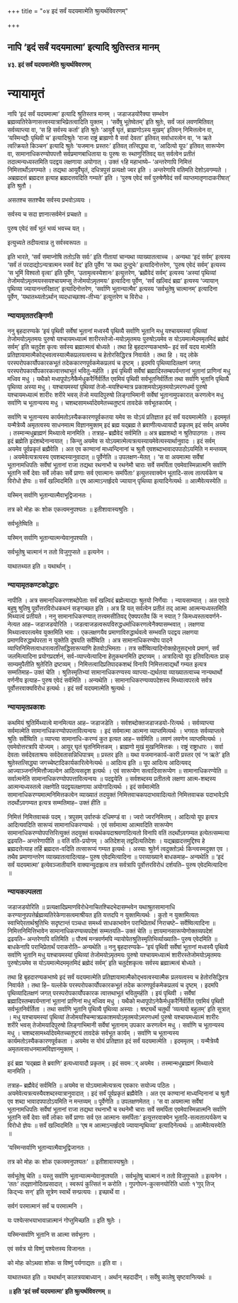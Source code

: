 +++
title = "०४ इदं सर्वं यदयमात्मेति श्रुत्यर्थविवरणम्"

+++


## नापि ‘इदं सर्वं यदयमात्मा’ इत्यादि श्रुतिस्तत्र मानम्

**४३. इदं सर्वं यदयमात्मेति श्रुत्यर्थविवरणम्**

# **न्यायामृतं**

नापि ‘इदं सर्वं यदयमात्मा’ इत्यादि श्रुतिस्तत्र मानम् । जडाजडयोरैक्या सम्भवेन ब्रह्मव्यतिरेकेणासत्त्वस्यात्राभिप्रेतत्वादिति युक्तम् । ‘सर्वेषु भूतेष्वेतम्’ इति श्रुतेः, सर्वं जलं लवणमितिवत् सर्वव्याप्त्या वा, ‘स हि सर्वस्य कर्ता’ इति श्रुतेः ‘आयुर्वै घृतं, ब्राह्मणोऽस्य मुखम्’ इतिवन् निमित्तत्वेन वा, ‘यस्मिन्द्यौः पृथिवी च’ इत्यादिश्रुतेः ‘राजा राष्ट्रं ब्राह्मणो वै सर्वा देवता’ इतिवत् सर्वाधारत्वेन वा, ‘न ऋते त्वत्क्रियते किञ्चन’ इत्यादि श्रुतेः ‘यजमानः प्रस्तरः’ इतिवत् तत्सिद्ध्या वा, ‘आदित्यो यूपः’ इतिवत् सारूप्येण वा, सामानाधिकरण्योपपत्तौ सर्वप्रमाणबाधिताया यः पुरुषः सः स्थाणुरितिवद् यत् सर्वत्वेन प्रतीतं तदात्मन्यध्यस्तमिति पदद्वय लक्षणाया अयोगात् । उक्तं १हि महाभाष्ये– ‘अन्तरेणापि निमित्तं निमित्तार्थोऽवगम्यते । तद्यथा आयुर्वैघृतं, दधित्रपुसं प्रत्यक्षो ज्वर इति । अन्तरेणापि वतिमति देशोऽवगम्यते । अब्रह्मदत्तं ब्रह्मदत्त इत्याह ब्रह्मदत्तवदिति गम्यते’ इति । ‘पुरुष एवेदं सर्वं पुरुषेणैवेदं सर्वं व्याप्तमातृणादाकरीषात्’ इति श्रुतौ ।

असतश्च सतश्चैव सर्वस्य प्रभवोऽव्ययः ।

सर्वस्य च सदा ज्ञानात्सर्वमेनं प्रचक्षते ॥

पुरुष एवेदं सर्वं भूतं भव्यं भवच्च यत् ।

इत्युच्यते तदीयत्वान्न तु सर्वस्वरूपतः ॥

इति भारते, ‘सर्वं समाप्नोषि ततोऽसि सर्वः’ इति गीतायां चान्यथा व्याख्यातत्वाच्च । अन्यथा ‘इदं सर्वम्’ इत्यस्य ‘सर्वं तं परदाद्योऽन्यत्रात्मन स्सर्वं वेद’ इति पूर्वेण ‘स यथा दुन्दुभेः’ इत्यादिनोत्तरेण, ‘पुरुष एवेदं सर्वम्’ इत्यस्य ‘स भूमिं विश्वतो वृत्वा’ इति पूर्वेण, ‘उतामृत्वस्येशानः’ इत्युत्तरेण, ‘ब्रह्मैवेदं सर्वम्’ इत्यस्य ‘अस्यां पृथिव्यां तेजोमयोऽमृतमयस्सयश्चायमप्सु तेजोमयोऽमृतमयः’ इत्यादिना पूर्वेण, ‘सर्वं खल्विदं ब्रह्म’ इत्यस्य ‘ज्यायान् पृथिव्या ज्यायानन्तरिक्षात्’ इत्यादिनोत्तरेण, ‘सर्वाणि भूतान्यात्मैव’ इत्यस्य ‘सर्वभूतेषु चात्मानम्’ इत्यादिना पूर्वेण, ‘यथातथ्यतोऽर्थान् व्यदधाच्छाश्व-तीभ्यः’ इत्युत्तरेण च विरोधः ।

### **न्यायामृततरङ्गिणी**

ननु बृहदारण्यके ‘इयं पृथिवी सर्वेषां भूतानां मध्वस्यै पृथिव्यै सर्वाणि भूतानि मधु यश्चायमस्यां पृथिव्यां तेजोमयोऽमृतमयः पुरुषो यश्चायमध्यात्मं शारीरस्तेजो-मयोऽमृतमयः पुरुषोऽयमेव स योऽयमात्मेदममृतमिदं ब्रह्मेदं सर्वम्’ इति चतुर्दश कृत्वः सर्वस्य ब्रह्मात्मत्वं बोध्यते । तथा हि बृहदारण्यकभाष्ये– इदं सर्वं यदय मात्मेति प्रतिज्ञायामात्मैकोद्भवत्वस्यात्मैकप्रलयत्वस्य च हेतोरसिद्धिरत्र निवार्यते । तथा हि । यद् लोके परस्परोपकार्योपकारकभूतं तदेककारणपूर्वकमेकप्रलयं च दृष्टम् । इदमपि पृथिव्यादिलक्षणं जगत् परस्परोपकार्योपकारकत्वात्तथाभूतं भवितु-मर्हति । इयं पृथिवी सर्वेषां ब्रह्मादिस्तम्बपर्यन्तानां भूतानां प्राणिनां मधु मध्विव मधु । यथैको मध्वपूपोऽनैकैर्मधुकरैर्निर्वर्तित एवमियं पृथिवी सर्वभूतनिर्वर्तिता तथा सर्वाणि भूतानि पृथिव्यै पृथिव्या अस्या मधु । यश्चायमस्यां पृथिव्यां तेजो-मयश्चिन्मात्र प्रकाशमयोऽमृतमयोऽमरणधर्मा पुरुषो यश्चायमध्यात्मं शारीरः शरीरे भवस् तेजो मयादिपुरुषो लिङ्गाभिमानी सर्वेषां भूतानामुपकारात् करणत्वेन मधु सर्वाणि च भूतान्यस्य मधु । चशब्दसामर्थ्यादेवमेतच्चतुष्टयं तावदेकं सर्वभूतकार्यम् ।

सर्वाणि च भूतान्यस्य कार्यमतोऽस्यैककारणपूर्वकतया यमेव सः योऽयं प्रतिज्ञात इदं सर्वं यदयमात्मेति । इदममृतं यन्मैत्रेय्यै अमृतत्वस्य साधनमात्म विज्ञानमुक्तम् इदं ब्रह्म यद्ब्रह्म ते ब्रवाणीत्यध्यायादौ प्रकृतम् इदं सर्वम् अयमेव । तस्मान्मधुब्राह्मणं मिथ्यात्वे मानमिति । तत्राह– ब्रह्मैवेदं सर्वमिति ॥ अत्र ब्रह्मशब्दो न श्रुतिपाठगतः । तस्य इदं ब्रह्मेति इदंशब्देनान्वयात् । किन्तु अयमेव स योऽयमात्मेत्यत्रत्यस्यायमेवेत्यस्यार्थानुवादः । इदं सर्वम् अयमेव पूर्वप्रकृतं ब्रह्मैवेति । अत एव काण्वानां माध्यन्दिनानां च श्रुतौ एवशब्दाभावादपपाठोऽयमिति न मन्तव्यम् । अयमेवेत्यत्रत्यस्य एवशब्दस्यानुवादात् ॥ पूर्वेणेति ॥ उपलक्षण-मेतत् । ‘स वा अयमात्मा सर्वेषां भूतानामधिपतिः सर्वेषां भूतानां राजा तद्यथा रथनाभौ च रथनेमौ चाराः सर्वे समर्पिता एवमेवास्मिन्नात्मनि सर्वाणि भूतानि सर्वे देवाः सर्वे लोकाः सर्वे प्राणाः सर्व एवात्मानः समर्पिताः’ इत्युत्तरवाक्येन भूतादि-सत्त्व तात्पर्यकेण च विरोधो ज्ञेयः ॥ सर्वं खल्विदमिति ॥ एष आत्माऽन्तर्हृदये ज्यायान् पृथिव्या इत्यादिनेत्यर्थः ॥ आत्मैवेत्यस्येति ॥

यस्मिन् सर्वाणि भूतान्यात्मैवाभूद्विजानतः ।

तत्र को मोहः कः शोक एकत्वमनुपश्यतः ॥ इतीशावास्यश्रुतिः ।

सर्वभूतेष्विति ॥

यस्मिन् सर्वाणि भूतान्यात्मन्येवानुपश्यति ।

सर्वभूतेषु चात्मानं न ततो विजुगुप्सते ॥ इत्यनेन ।

याथातथ्यत इति ॥ यथार्थान् ।

### **न्यायामृतकण्टकोद्धारः**

नापीति । अत्र समानाधिकरणशब्दोपेताः सर्वं खल्विदं ब्रह्मेत्याद्याः श्रुतयो निर्णेयाः । न्यायसाम्यात् । अत एवाग्रे बहुषु श्रुतिषु पूर्वोत्तरविरोधकथनं सङ्गच्छत इति । अत्र हि यत् सर्वत्वेन प्रतीतं तद् आत्मा आत्मन्यध्यस्तमिति मिथ्यात्वं प्रतीयते । ननु सामानाधिकरण्यात् तत्त्वमसीतिवद् ऐक्यपरतैव किं न स्यात् ? किमध्यस्तत्ववर्णने-नेत्यत आह– जडाजडयोरिति । जडत्वाजडत्वरूपविरुद्धधर्माधिकरणत्वेनैक्यासम्भवात् । लक्षणया मिथ्यात्वपरत्वमेव युक्तमिति भावः । एकलक्षणयैव प्रमाणाविरुद्धार्थवत्वे सम्भवति पदद्वय लक्षणया प्रमाणविरुद्धार्थपरता न युक्तेति दूषयति सर्वेष्विति । अत्र सामानाधिकरण्योप पादने व्याप्तिनिमित्तत्वाधारत्वतत्सिद्धिसारूप्याणि हेतवोऽभिमताः । तत्र सर्वेष्वित्यादिनोक्तहेतुसद्भावे प्रमाणं, सर्वं जलमित्यादिना प्रयोगप्रदर्शनं, सर्व-व्याप्त्येत्यादिना हेतुकथनमिति द्रष्टव्यम् । अत्रादित्यो यूप इतिवदित्यतः प्राक् साम्यमुपैतीति श्रुतेरिति द्रष्टव्यम् । निमित्तत्वादिप्रतिपादकशब्दं विनापि निमित्तत्वाद्यर्थो गम्यत इत्यत्र सम्मतिमाह– उक्तं चेति । श्रुतिस्मृतिभ्यां सामानाधिकरण्यस्य व्याप्त्या-द्यर्थतया व्याख्यातत्वाच्च नान्यथार्थो वर्णनीय इत्याह– पुरुष एवेदं सर्वमिति । अन्यथेति । सामानाधिकरण्यव्यपदेशस्य मिथ्यात्वपरत्वे सर्वत्र पूर्वोत्तरवाक्यविरोध इत्यर्थः । इदं सर्वं यदयमात्मेति श्रुत्यर्थः ।

### **न्यायामृतप्रकाशः**

कथमियं श्रुतिर्मिथ्यात्वे मानमित्यत आह– जडाजडेति । सर्वशब्दोक्तजडाजडयो-रित्यर्थः । सर्वव्याप्त्या सर्वमात्मेति सामानाधिकरण्योपपत्तावित्यन्वयः । इदं सर्वमात्मा आत्मना व्याप्तमित्यर्थः । भगवतः सर्वव्याप्तत्वे श्रुतिः सर्वेष्विति ॥ व्याप्त्या सामानाधि-करण्यं कुत इत्यत आह– सर्वमिति ॥ लवणं लवणेन व्याप्तमित्यर्थः । एवमेवोत्तरत्रापि योज्यम् । आयुर् घृतं घृतनिमित्तकम् । ब्राह्मणो मुखं मुखनिमित्तकः । राष्ट्रं राष्ट्राधारः । सर्वा देवताः सर्वदेवताश्रयः सर्वदेवतासन्निधिपात्रम् ॥ प्रस्तर इति ॥ यथा यजमानकार्य-कारी प्रस्तर एवं ‘न ऋते’ इति श्रुतेस्तत्सिद्ध्या जगच्चेष्टादिकार्यकारित्वेनेत्यर्थः ॥ आदित्य इति ॥ यूप आदित्य आदित्यवद् आज्याञ्जननिमित्तौज्वल्येन आदित्यसदृश इत्यर्थः । एवं सारूप्येण सत्वादिसारूप्येण ॥ सामानाधिकरण्येति ॥ सर्वात्मनेति सामानाधिकरण्योपपत्तावित्यन्वयः ॥ पदद्वयेति ॥ सर्वशब्दस्य प्रतीतत्वे लक्षणा आत्म-शब्दस्य आत्मन्यध्यस्तत्वे लक्षणेति पदद्वयलक्षणाया अयोगादित्यर्थः । इदं सर्वमात्मेति सामानाधिकरण्यमात्मनिमित्तकत्वेन व्याख्यातं तदयुक्तं निमित्तवाचकपदाभावादित्यतो निमित्तवाचक पदाभावेऽपि तदर्थोऽवगम्यत इत्यत्र सम्मतिमाह– उक्तं हीति ॥

निमित्तं निमित्तवाचकं पदम् । त्रपुसम् उर्वारुकं दधिमण्डं वा । ज्वरो ज्वरनिमित्तम् । आदित्यो यूप इत्यत्र आदित्यवदिति सारूप्यं सामानाधिकरण्यार्थः । एवं सर्वमात्मा आत्मवदिति सारूप्येण सामानाधिकरण्योपपत्तिरित्युक्तं तदयुक्तं वत्यर्थकपदाश्रवणादित्यतो विनापि वतिं तदर्थोऽवगम्यत इत्येतत्सम्मत्या द्रढयति– अन्तरेणापीति ॥ वतिं वति-प्रयोगम् । अतिदेशस् तद्वदित्यतिदेशः । यद्यब्रह्मदत्तमुद्दिश्य हे ब्रह्मदत्तेत्याह तर्हि ब्रह्मदत्त-वदिति तत्सारूप्यं गम्यत इत्यर्थः । अस्याः श्रुतेर्न त्वदुक्तोऽर्थः किन्त्वस्मदुक्त एव । तथैव प्रमाणान्तरेण व्याख्यातत्वादित्याह– पुरुष एवेदमित्यादिना ॥ परव्याख्याने बाधकमाह–
अन्यथेति ॥ ‘इदं सर्वं यदयमात्मा’ इत्येवञ्जातीयानि वाक्यान्युदाहृत्य तत्र सर्वत्रापि पूर्वोत्तरविरोधं दर्शयति– पुरुष एवेदमित्यादिना ॥

### **न्यायकल्पलता**

जडाजडयोरिति ॥ प्रत्यक्षादिप्रमाणविरोधेनाचितश्चिदभेदासम्भवेन यथाश्रुतसामानाधि करण्यानुपपत्तेर्ब्रह्मव्यतिरेकेणासत्वमाश्रीयत इति यत्तदपि न युक्तमित्यर्थः । कुतो न युक्तमित्यतः स्वाभिपे्रतार्थश्रुतिभिः सदृष्टान्तं पञ्चधा समर्थ्य साधकाभावेन पराभिप्रेतार्थं निराचष्टे– सर्वेष्वित्यादिना ॥ निमित्तनिमित्तिभावेन सामानाधिकरण्यव्यपदेशं सम्मतयति– उक्तं चेति ॥ ज्ञायमानसारूप्येणोक्तव्यपदेशं द्रढयति– अन्तरेणापि वतिमिति ॥ पौरुषं मन्त्रवर्णमपि न्यायोपेतश्रुतिस्मृतिभिर्व्याख्याति– पुरुष एवेदमिति ॥ बाधकेनापि पराभिप्रेतार्थं पराकरोति– अन्यथेति ॥ ननु बृहदारण्यके– ‘इयं पृथिवी सर्वेषां भूतानां मध्वस्यै पृथिव्यै सर्वाणि भूतानि मधु यश्चायमस्यां पृथिव्यां तेजोमयोऽमृतमयः पुरुषो यश्चायमध्यात्मं शारीरस्तेजोमयोऽमृतमयः पुरुषोऽयमेव स योऽयमात्मेदममृतमिदं ब्रह्मेदं सर्वम्’ इति चतुर्दशकृत्वः सर्वस्य ब्रह्मात्मत्वं बोध्यते ।

तथा हि बृहदारण्यकभाष्ये इदं सर्वं यदयमात्मेति प्रतिज्ञायामात्मैकोद्भवत्वस्यात्मैक प्रलयत्वस्य च हेतोरसिद्धिरत्र निवार्यते । तथा हि– यल्लोके परस्परोपकार्योपकारकभूतं तदेक कारणपूर्वकमेकप्रलयं च दृष्टम् । इदमपि पृथिव्यादिलक्षणं जगत् परस्परोपकार्योपकारक त्वात्तथाभूतं भवितुमर्हति । इयं पृथिवी । सर्वेषां ब्रह्मादिस्तम्बपर्यन्तानां भूतानां प्राणिनां मधु मध्विव मधु । यथैको मध्वपूपोऽनेकैर्मधुकरैर्निर्वर्तित एवमियं पृथिवी सर्वभूतनिर्वर्तिता । तथा सर्वाणि भूतानि पृथिव्यै पृथिव्या अस्याः । षष्ट्यर्थे चतुर्थी ‘व्यत्ययो बहुलम्’ इति सूत्रात् । मधु यश्चायमस्यां पृथिव्यां तेजोमयश्चिन्मात्रप्रकाशमयोऽमृतमयोऽमरणधर्मा पुरुषो यश्चायमध्यात्मं शारीरः शरीरे भवस् तेजोमयादिपुरुषो लिङ्गाभिमानी सर्वेषां भूतानाम् उपकार करणत्वेन मधु । सर्वाणि च भूतान्यस्य मधु । चशब्दसामर्थ्यादेवमेतच्चतुष्टयं तावदेकं सर्वभूत कार्यम् । सर्वाणि च भूतान्यस्य कार्यमतोऽस्यैककारणपूर्वकता । अयमेव स योयं प्रतिज्ञात इदं सर्वं यदयमात्मेति । इदममृतम् । यन्मैत्रेय्यै अमृतत्वसाधनमात्मविज्ञानमुक्तम् ।

इदं ब्रह्म ‘यद्ब्रह्म ते ब्रवाणि’ इत्यध्यायादौ प्रकृतम् । इदं सवमर्् अयमेव । तस्मान्मधुब्राह्मणं मिथ्यात्वे मानमिति ।

तत्राह– ब्रह्मैवेदं सर्वमिति ॥ अयमेव स योऽयमात्मेत्यत्रत्य एवकारः सयोज्य पठितः । अयमेवेत्यत्रत्यस्यैवशब्दस्यात्रानुवादात् । इदं सर्वं पूर्वप्रकृतं ब्रह्मैवेति । अत एव काण्वानां माध्यन्दिनानां च श्रुतौ एव शब्दा भावादपपाठोऽयमिति न मन्तव्यम् ॥ पूर्वेणेति ॥ उपलक्षणमेतत् । ‘स वा अयमात्मा सर्वेषां भूतानामधिपतिः सर्वेषां भूतानां राजा तद्यथा रथनाभौ च रथनेमौ चाराः सर्वे समर्पिता एवमेवास्मिन्नात्मनि सर्वाणि भूतानि सर्वे देवाः सर्वे लोकाः सर्वे प्राणाः सर्व एत आत्मानः समर्पिताः’ इत्युत्तरवाक्येन भूतादि-सत्वतात्पर्यकेण च विरोधो ज्ञेयः ॥ सर्वं खल्विदमिति ॥ ‘एष म आत्माऽन्तर्हृदये ज्यायान्पृथिव्या’ इत्यादिनेत्यर्थः ॥ आत्मैवेत्यस्येति ॥

‘यस्मिन्सर्वाणि भूतान्यात्मैवाभूद्विजानतः ।

तत्र को मोहः कः शोक एकत्वमनुपश्यतः’ ॥ इतीशावास्यश्रुतेः ।

सर्वभूतेषु चेति ॥ यस्तु सर्वाणि भूतान्यात्मन्येवानुपश्यति । सर्वभूतेषु चात्मानं न ततो विजुगुप्सते ॥ इत्यनेन । ‘ततः’ तद्ज्ञानोदितप्रसादात् । स्वरूपं कुत्सितं न करोति । गुपगोपन-कुत्सनयोरिति धातोः १‘गुप् तिज् किद्भ्यः सन्’ इति सूत्रेण स्वार्थे सन्प्रत्ययः । इच्छार्थे वा ।

सर्वगं परमात्मानं सर्वं च परमात्मनि ।

यः पश्येत्सभयाभावान्नात्मानं गोप्तुमिच्छति ॥ इति श्रुतेः ।

यस्मिन्सर्वाणि भूतानि स आत्मा सर्वभूतगः ।

एवं सर्वत्र यो विष्णुं पश्येत्तस्य विजानतः ।

को मोहः कोऽथवा शोकः स विष्णुं पर्यगाद्यतः ॥ इति वा ।

याथातथ्यत इति ॥ यथार्थान् कालत्रयाबाध्यान् । अर्थान् महदादीन् । सर्वेषु कालेषु सृष्टवानित्यर्थः ॥

**॥ इति ‘इदं सर्वं यदयमात्मा’ इति श्रुत्यर्थविवरणम् ॥**

